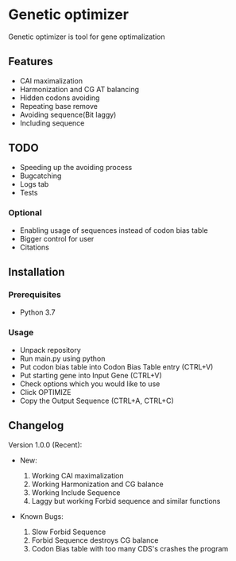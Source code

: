 # Genetic optimizer #

Genetic optimizer is tool for gene optimalization

## Features ##

- CAI maximalization
- Harmonization and CG AT balancing
- Hidden codons avoiding
- Repeating base remove
- Avoiding sequence(Bit laggy)
- Including sequence

## TODO ##

- Speeding up the avoiding process
- Bugcatching
- Logs tab
- Tests

### Optional ###

- Enabling usage of sequences instead of codon bias table
- Bigger control for user
- Citations

## Installation ##

### Prerequisites ###

- Python 3.7

### Usage ###

- Unpack repository
- Run main.py using python
- Put codon bias table into Codon Bias Table entry (CTRL+V)
- Put starting gene into Input Gene (CTRL+V)
- Check options which you would like to use
- Click OPTIMIZE
- Copy the Output Sequence (CTRL+A, CTRL+C)

## Changelog ##

Version 1.0.0 (Recent):

- New:

    1. Working CAI maximalization
    2. Working Harmonization and CG balance
    3. Working Include Sequence
    4. Laggy but working Forbid sequence and similar functions

- Known Bugs:

    1. Slow Forbid Sequence
    2. Forbid Sequence destroys CG balance
    3. Codon Bias table with too many CDS's crashes the program
